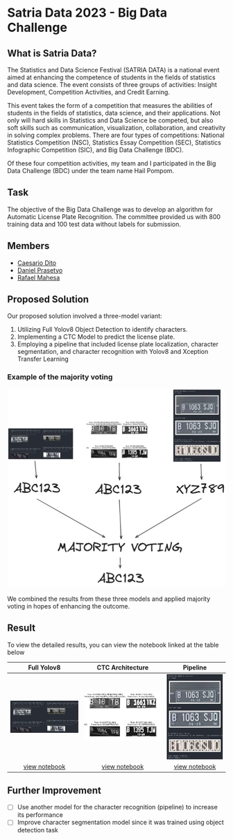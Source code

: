# Satria Data 2023 - Big Data Challenge

## What is Satria Data?

The Statistics and Data Science Festival (SATRIA DATA) is a national event aimed at enhancing the competence of students in the fields of statistics and data science. The event consists of three groups of activities: Insight Development, Competition Activities, and Credit Earning.

This event takes the form of a competition that measures the abilities of students in the fields of statistics, data science, and their applications. Not only will hard skills in Statistics and Data Science be competed, but also soft skills such as communication, visualization, collaboration, and creativity in solving complex problems. There are four types of competitions: National Statistics Competition (NSC), Statistics Essay Competition (SEC), Statistics Infographic Competition (SIC), and Big Data Challenge (BDC).

Of these four competition activities, my team and I participated in the Big Data Challenge (BDC) under the team name Hail Pompom.

## Task

The objective of the Big Data Challenge was to develop an algorithm for Automatic License Plate Recognition. The committee provided us with 800 training data and 100 test data without labels for submission.

## Members

- [Caesario Dito](https://github.com/caesariodito)
- [Daniel Prasetyo](https://github.com/danielprasetyo7952)
- [Rafael Mahesa](https://github.com/rafaelmahesa)

## Proposed Solution

Our proposed solution involved a three-model variant:

1. Utilizing Full Yolov8 Object Detection to identify characters.
2. Implementing a CTC Model to predict the license plate.
3. Employing a pipeline that included license plate localization, character segmentation, and character recognition with Yolov8 and Xception Transfer Learning

### Example of the majority voting

![majority-voting](docs/majority-voting.png)

We combined the results from these three models and applied majority voting in hopes of enhancing the outcome.

## Result

To view the detailed results, you can view the notebook linked at the table below

|                          Full Yolov8                          |              CTC Architecture              |                    Pipeline                     |
| :-----------------------------------------------------------: | :----------------------------------------: | :---------------------------------------------: |
|                ![Alt text](docs/fullyolo.png)                 |  ![Alt text](docs/output-ctc-cropped.png)  |         ![Alt text](docs/pipeline.png)          |
| [view notebook](prediction-with-yolov8-objectdetection.ipynb) | [view notebook](prediction-with-ctc.ipynb) | [view notebook](prediction-with-pipeline.ipynb) |

## Further Improvement

- [ ] Use another model for the character recognition (pipeline) to increase its performance
- [ ] Improve character segmentation model since it was trained using object detection task
